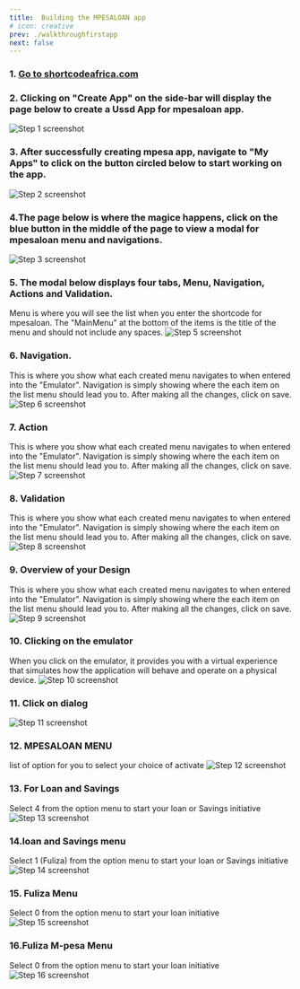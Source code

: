 ```yaml
---
title:  Building the MPESALOAN app
# icon: creative
prev: ./walkthroughfirstapp
next: false
---
```


### 1. [Go to shortcodeafrica.com](https://shortcodeafrica.com/app-list)


### 2. Clicking on "Create App" on the side-bar will display the page below to create a Ussd App for mpesaloan app.

![Step 1 screenshot](/assets/images/Mpesa/just.png)


### 3. After successfully creating mpesa app, navigate to "My Apps" to click on the button circled below to start working on the app.
![Step 2 screenshot](/assets/images/Mpesa/just1.png)


### 4.The page below is where the magice happens, click on the blue button in the middle of the page to view a modal for  mpesaloan menu and navigations.
![Step 3 screenshot](/assets/images/Mpesa/just2.png)


### 5. The modal below displays four tabs, Menu, Navigation, Actions and Validation.

Menu is where you will see the list when you enter the shortcode for  mpesaloan. The "MainMenu" at the bottom of the items is the title of the menu and should not include any spaces.
![Step 5 screenshot](/assets/images/Mpesa/just3.png)


### 6. Navigation.

This is where you show what each created menu navigates to when entered into the "Emulator". Navigation is simply showing where the each item on the list menu should lead you to. After making all the changes, click on save.
![Step 6 screenshot](/assets/images/Mpesa/just4.png)

### 7. Action
This is where you show what each created menu navigates to when entered into the "Emulator". Navigation is simply showing where the each item on the list menu should lead you to. After making all the changes, click on save.
![Step 7 screenshot](/assets/images/Mpesa/just5.png)


### 8. Validation
This is where you show what each created menu navigates to when entered into the "Emulator". Navigation is simply showing where the each item on the list menu should lead you to. After making all the changes, click on save.
![Step 8 screenshot](/assets/images/Mpesa/just6.png)


### 9. Overview of your Design
This is where you show what each created menu navigates to when entered into the "Emulator". Navigation is simply showing where the each item on the list menu should lead you to. After making all the changes, click on save.
![Step 9 screenshot](/assets/images/Mpesa/just7.png)


### 10. Clicking on the emulator
When you click on the emulator, it provides you with a virtual experience that simulates how the application will behave and operate on a physical device.
![Step 10 screenshot](/assets/images/Mpesa/just8.png)


### 11. Click on dialog
![Step 11 screenshot](/assets/images/Mpesa/Mpesa.png)


### 12. MPESALOAN MENU
list of option for you to select your choice of activate 
![Step 12 screenshot](/assets/images/Mpesa/Mpesa1.png)


### 13. For Loan and Savings
Select 4 from the option menu to start your loan or Savings initiative 
![Step 13 screenshot](/assets/images/Mpesa/loan.png)


### 14.loan and Savings menu
Select 1 (Fuliza) from the option menu to start your loan or Savings initiative 
![Step 14 screenshot](/assets/images/Mpesa/loan1.png)


### 15. Fuliza Menu
Select 0 from the option menu to start your loan initiative 
![Step 15 screenshot](/assets/images/Mpesa/loan3.png)

### 16.Fuliza M-pesa Menu
Select 0 from the option menu to start your loan initiative 
![Step 16 screenshot](/assets/images/Mpesa/loan4.png)
